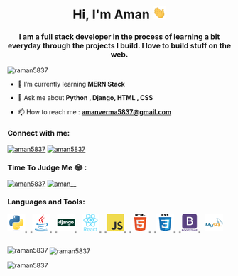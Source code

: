 <h1 align="center">Hi, I'm Aman <img src="https://github.com/ABSphreak/ABSphreak/blob/master/gifs/Hi.gif" width="30px"></h1>

<h3 align="center">I am a full stack developer in the process of learning a bit everyday through the projects I build. I love to build stuff on the web.</h3>

<p align="left"> <img src="https://komarev.com/ghpvc/?username=raman5837&label=Profile%20views&color=0e75b6&style=flat" alt="raman5837" /> </p>

- 🌱 I’m currently learning **MERN Stack**

- 💬 Ask me about **Python , Django, HTML , CSS**

- 📫 How to reach me : **amanverma5837@gmail.com**

<h3 align="left">Connect with me:</h3>
<p align="left">
<a href="https://linkedin.com/in/aman5837" target="blank"><img align="center" src="https://cdn.jsdelivr.net/npm/simple-icons@v3/icons/linkedin.svg" alt="aman5837" height="30" width="40" /></a>
<a href="https://www.instagram.com/aman5837_._/" target="blank"><img align="center" src="https://cdn.cdnlogo.com/logos/i/92/instagram.svg" alt="aman5837" height="30" width="40" /></a>
<h3 align="left">Time To Judge Me 😂 :</h3>
<a href="https://www.leetcode.com/Aman5837" target="blank"><img align="center" src="https://raw.githubusercontent.com/rahuldkjain/github-profile-readme-generator/master/src/images/icons/Social/leet-code.svg" alt="aman5837" height="30" width="40" /></a>
<a href="https://www.hackerrank.com/aman__" target="blank"><img align="center" src="https://raw.githubusercontent.com/rahuldkjain/github-profile-readme-generator/master/src/images/icons/Social/hackerrank.svg" alt="aman__" height="30" width="40" /></a>
</p>

<h3 align="left">Languages and Tools:</h3>
<p align="left"><a href="https://www.python.org" target="_blank"> <img src="https://raw.githubusercontent.com/devicons/devicon/master/icons/python/python-original.svg" alt="python" width="40" height="40"/> </a> &nbsp;&nbsp;<a href="https://www.java.com" target="_blank"> <img src="https://raw.githubusercontent.com/devicons/devicon/master/icons/java/java-original.svg" alt="java" width="40" height="40"/> </a>&nbsp;&nbsp;<a href="https://www.djangoproject.com/" target="_blank"> <img src="https://raw.githubusercontent.com/devicons/devicon/master/icons/django/django-original.svg" alt="django" width="40" height="40"/> </a>&nbsp;&nbsp; <a href="https://reactjs.org/" target="_blank"> <img src="https://raw.githubusercontent.com/devicons/devicon/master/icons/react/react-original-wordmark.svg" alt="react" width="40" height="40"/> </a>&nbsp;&nbsp;<a href="https://developer.mozilla.org/en-US/docs/Web/JavaScript" target="_blank"> <img src="https://raw.githubusercontent.com/devicons/devicon/master/icons/javascript/javascript-original.svg" alt="javascript" width="40" height="40"/> </a>&nbsp;&nbsp;<a href="https://www.w3.org/html/" target="_blank"> <img src="https://raw.githubusercontent.com/devicons/devicon/master/icons/html5/html5-original-wordmark.svg" alt="html5" width="40" height="40"/> </a> &nbsp;&nbsp;<a href="https://www.w3schools.com/css/" target="_blank"> <img src="https://raw.githubusercontent.com/devicons/devicon/master/icons/css3/css3-original-wordmark.svg" alt="css3" width="40" height="40"/> </a> &nbsp;&nbsp;<a href="https://getbootstrap.com" target="_blank"> <img src="https://raw.githubusercontent.com/devicons/devicon/master/icons/bootstrap/bootstrap-plain-wordmark.svg" alt="bootstrap" width="40" height="40"/> </a> &nbsp;&nbsp;  <a href="https://www.mysql.com/" target="_blank"> <img src="https://raw.githubusercontent.com/devicons/devicon/master/icons/mysql/mysql-original-wordmark.svg" alt="mysql" width="40" height="40"/> </a>&nbsp;&nbsp;&nbsp;&nbsp;  </p>


<p><img align="left" src="https://github-readme-stats.vercel.app/api/top-langs?username=raman5837&show_icons=true&locale=en&layout=compact" alt="raman5837" /></p>

<p>&nbsp;<img align="center" src="https://github-readme-stats.vercel.app/api?username=raman5837&theme=tokyonight&include_all_commits=true&count_private=true&show_icons=true&locale=en" alt="raman5837" /></p>


<p><img align="center" src="https://github-readme-streak-stats.herokuapp.com/?user=raman5837&" alt="raman5837" /></p>
